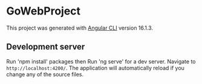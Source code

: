 # GoWebProject

This project was generated with [Angular CLI](https://github.com/angular/angular-cli) version 16.1.3.

## Development server

Run 'npm install' packages then
Run 'ng serve' for a dev server. Navigate to `http://localhost:4200/`. The application will automatically reload if you change any of the source files.

